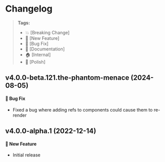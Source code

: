 Changelog
=========

> **Tags:**
> - :boom:       [Breaking Change]
> - :rocket:     [New Feature]
> - :bug:        [Bug Fix]
> - :memo:       [Documentation]
> - :house:      [Internal]
> - :nail_care:  [Polish]

## v4.0.0-beta.121.the-phantom-menace (2024-08-05)

#### :bug: Bug Fix

* Fixed a bug where adding refs to components could cause them to re-render

## v4.0.0-alpha.1 (2022-12-14)

#### :rocket: New Feature

* Initial release
